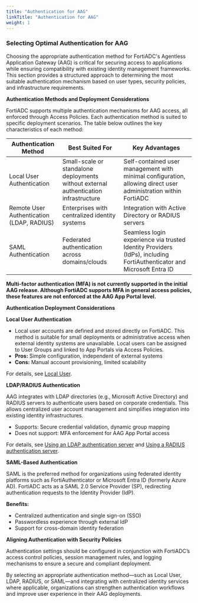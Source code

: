 ```yaml
---
title: "Authentication for AAG"
linkTitle: "Authentication for AAG"
weight: 1
---
```

### **Selecting Optimal Authentication for AAG**

Choosing the appropriate authentication method for FortiADC's Agentless Application Gateway (AAG) is critical for securing access to applications while ensuring compatibility with existing identity management frameworks. This section provides a structured approach to determining the most suitable authentication mechanism based on user types, security policies, and infrastructure requirements.

**Authentication Methods and Deployment Considerations**

FortiADC supports multiple authentication mechanisms for AAG access, all enforced through Access Policies. Each authentication method is suited to specific deployment scenarios. The table below outlines the key characteristics of each method:

|Authentication Method|Best Suited For|Key Advantages|
|---------------------|---------------|--------------|
|Local User Authentication|Small-scale or standalone deployments without external authentication infrastructure|Self-contained user management with minimal configuration, allowing direct user administration within FortiADC|
|Remote User Authentication (LDAP, RADIUS)|Enterprises with centralized identity systems|Integration with Active Directory or RADIUS servers|
|SAML Authentication|Federated authentication across domains/clouds|Seamless login experience via trusted Identity Providers (IdPs), including FortiAuthenticator and Microsoft Entra ID|

**Multi-factor authentication (MFA) is not currently supported in the initial AAG release. Although FortiADC supports MFA in general access policies, these features are not enforced at the AAG App Portal level.**

**Authentication Deployment Considerations**

**Local User Authentication**

- Local user accounts are defined and stored directly on FortiADC. This method is suitable for small deployments or administrative access when external identity systems are unavailable. Local users can be assigned to User Groups and linked to App Portals via Access Policies.
- **Pros:** Simple configuration, independent of external systems
- **Cons:** Manual account provisioning, limited scalability

For details, see [Local User](https://docs.fortinet.com/document/fortiadc/8.0.0/administration-guide/037414/local-user).

**LDAP/RADIUS Authentication**

AAG integrates with LDAP directories (e.g., Microsoft Active Directory) and RADIUS servers to authenticate users based on corporate credentials. This allows centralized user account management and simplifies integration into existing identity infrastructures.
- Supports: Secure credential validation, dynamic group mapping
- Does not support: MFA enforcement for AAG App Portal access

For details, see [Using an LDAP authentication server](https://docs.fortinet.com/document/fortiadc/8.0.0/administration-guide/628325/using-an-ldap-authentication-server) and [Using a RADIUS authentication server](https://docs.fortinet.com/document/fortiadc/8.0.0/administration-guide/110302/using-a-radius-authentication-server).

**SAML-Based Authentication**

SAML is the preferred method for organizations using federated identity platforms such as FortiAuthenticator or Microsoft Entra ID (formerly Azure AD). FortiADC acts as a SAML 2.0 Service Provider (SP), redirecting authentication requests to the Identity Provider (IdP).

**Benefits:**
- Centralized authentication and single sign-on (SSO)
- Passwordless experience through external IdP
- Support for cross-domain identity federation

**Aligning Authentication with Security Policies**

Authentication settings should be configured in conjunction with FortiADC’s access control policies, session management rules, and logging mechanisms to ensure a secure and compliant deployment.

By selecting an appropriate authentication method—such as Local User, LDAP, RADIUS, or SAML—and integrating with centralized identity services where applicable, organizations can strengthen authentication workflows and improve user experience in their AAG deployments.